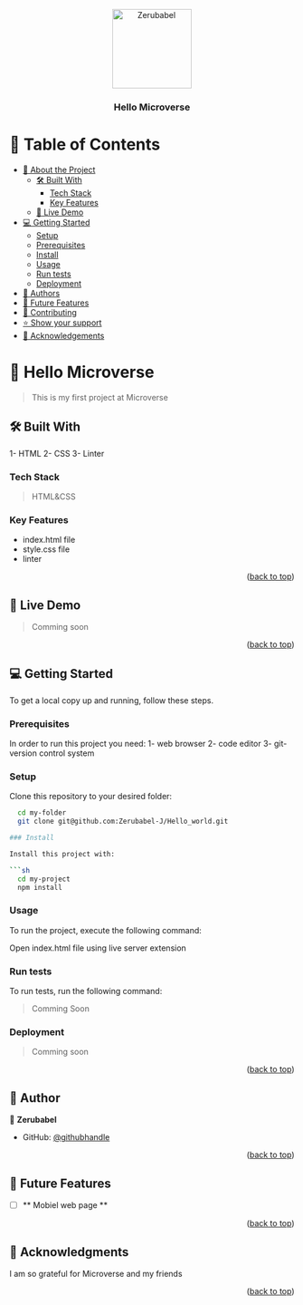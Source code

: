 <a name="readme-top"></a>


<div align="center">

  <img src=" " alt="Zerubabel" width="140"  height="auto" />
  
  <br/>

  <h3><b>Hello Microverse</b></h3>

</div>

<!-- TABLE OF CONTENTS -->

# 📗 Table of Contents

- [📖 About the Project](#about-project)
  - [🛠 Built With](#built-with)
    - [Tech Stack](#tech-stack)
    - [Key Features](#key-features)
  - [🚀 Live Demo](#live-demo)
- [💻 Getting Started](#getting-started)
  - [Setup](#setup)
  - [Prerequisites](#prerequisites)
  - [Install](#install)
  - [Usage](#usage)
  - [Run tests](#run-tests)
  - [Deployment](#deployment)
- [👥 Authors](#authors)
- [🔭 Future Features](#future-features)
- [🤝 Contributing](#contributing)
- [⭐️ Show your support](#support)
- [🙏 Acknowledgements](#acknowledgements)

<!-- PROJECT DESCRIPTION -->

# 📖 Hello Microverse <a name="about-project"></a>

> This is my first project at Microverse

## 🛠 Built With <a name="built-with"></a>
1- HTML
2- CSS 
3- Linter

### Tech Stack <a name="tech-stack"></a>

> HTML&CSS

<!-- Features -->

### Key Features <a name="key-features"></a>
- index.html file
- style.css file
- linter
<p align="right">(<a href="#readme-top">back to top</a>)</p>

<!-- LIVE DEMO -->

## 🚀 Live Demo <a name="live-demo"></a>

> Comming soon

<p align="right">(<a href="#readme-top">back to top</a>)</p>

<!-- GETTING STARTED -->

## 💻 Getting Started <a name="getting-started"></a>

To get a local copy up and running, follow these steps.

### Prerequisites

In order to run this project you need:
1- web browser
2- code editor
3- git- version control system

### Setup

Clone this repository to your desired folder:

```sh
  cd my-folder
  git clone git@github.com:Zerubabel-J/Hello_world.git

### Install

Install this project with:

```sh
  cd my-project
  npm install
```
### Usage

To run the project, execute the following command:

Open index.html file using live server extension

### Run tests

To run tests, run the following command:

> Comming Soon

### Deployment
> Comming soon

<p align="right">(<a href="#readme-top">back to top</a>)</p>


## 👥 Author <a name="authors"></a>

👤 **Zerubabel**

- GitHub: [@githubhandle](https://github.com/Zerubabel-J)

<p align="right">(<a href="#readme-top">back to top</a>)</p>


## 🔭 Future Features <a name="future-features"></a>


- [ ] ** Mobiel web page **

<p align="right">(<a href="#readme-top">back to top</a>)</p>

<!-- ACKNOWLEDGEMENTS -->

## 🙏 Acknowledgments <a name="acknowledgements"></a>

I am so grateful for Microverse and my friends

<p align="right">(<a href="#readme-top">back to top</a>)</p>

<!-- <p align="right">(<a href="#readme-top">back to top</a>)</p> -->

<!-- <p align="right">(<a href="#readme-top">back to top</a>)</p> -->
